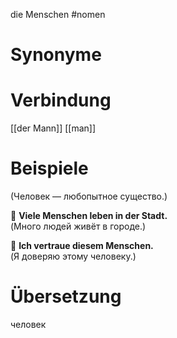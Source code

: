 die Menschen
#nomen
# Synonyme

# Verbindung 
[[der Mann]]
[[man]]
# Beispiele
(Человек — любопытное существо.)

🔹 **Viele Menschen leben in der Stadt.**  
(Много людей живёт в городе.)

🔹 **Ich vertraue diesem Menschen.**  
(Я доверяю этому человеку.)
# Übersetzung
человек